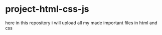 # project-html-css-js
here in this repository i will upload all my made important files in html and css
